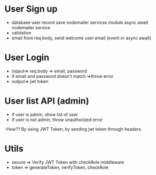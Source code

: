# User Sign up

- database user record save
nodemailer services module
async await nodemailer service
- validation
- email from req.body, send welcome user email (event or async await)

# User Login

- inpput=> req.body => email, password
 - if email and password doesn't match =>throw error
 - output=> jwt token

 # User list API (admin)

 - if user is admin, show list of user
 - if user is not admin, throw unauthorized error

 -How?? By using JWT Token; by sending jwt token through headers.

 # Utils

 - secure => Verify JWT Token with checkRole middleware
 - token => generateToken, verifyToken, checkRole